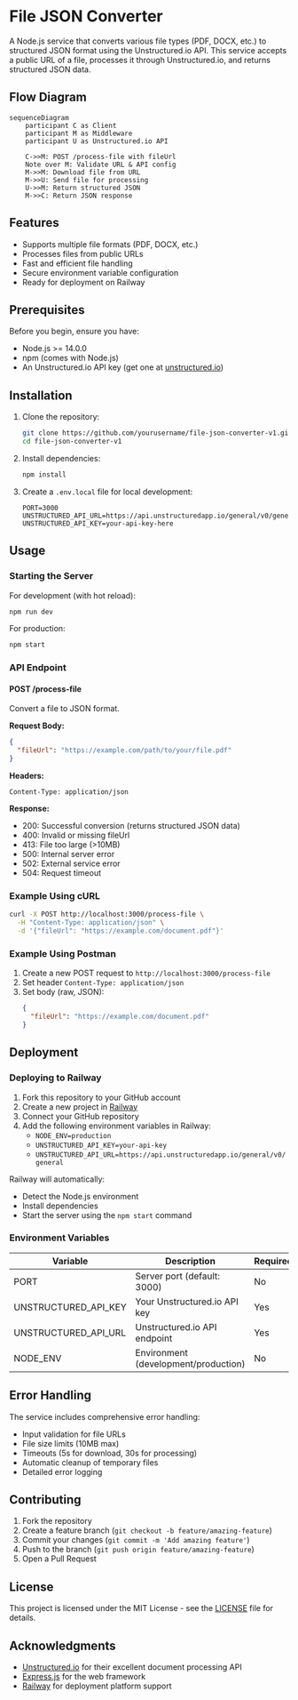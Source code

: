 # File JSON Converter

A Node.js service that converts various file types (PDF, DOCX, etc.) to structured JSON format using the Unstructured.io API. This service accepts a public URL of a file, processes it through Unstructured.io, and returns structured JSON data.

## Flow Diagram

```mermaid
sequenceDiagram
    participant C as Client
    participant M as Middleware
    participant U as Unstructured.io API

    C->>M: POST /process-file with fileUrl
    Note over M: Validate URL & API config
    M->>M: Download file from URL
    M->>U: Send file for processing
    U->>M: Return structured JSON
    M->>C: Return JSON response
```

## Features

- Supports multiple file formats (PDF, DOCX, etc.)
- Processes files from public URLs
- Fast and efficient file handling
- Secure environment variable configuration
- Ready for deployment on Railway

## Prerequisites

Before you begin, ensure you have:
- Node.js >= 14.0.0
- npm (comes with Node.js)
- An Unstructured.io API key (get one at [unstructured.io](https://unstructured.io))

## Installation

1. Clone the repository:
   ```bash
   git clone https://github.com/yourusername/file-json-converter-v1.git
   cd file-json-converter-v1
   ```

2. Install dependencies:
   ```bash
   npm install
   ```

3. Create a `.env.local` file for local development:
   ```env
   PORT=3000
   UNSTRUCTURED_API_URL=https://api.unstructuredapp.io/general/v0/general
   UNSTRUCTURED_API_KEY=your-api-key-here
   ```

## Usage

### Starting the Server

For development (with hot reload):
```bash
npm run dev
```

For production:
```bash
npm start
```

### API Endpoint

#### POST /process-file

Convert a file to JSON format.

**Request Body:**
```json
{
  "fileUrl": "https://example.com/path/to/your/file.pdf"
}
```

**Headers:**
```
Content-Type: application/json
```

**Response:**
- 200: Successful conversion (returns structured JSON data)
- 400: Invalid or missing fileUrl
- 413: File too large (>10MB)
- 500: Internal server error
- 502: External service error
- 504: Request timeout

### Example Using cURL

```bash
curl -X POST http://localhost:3000/process-file \
  -H "Content-Type: application/json" \
  -d '{"fileUrl": "https://example.com/document.pdf"}'
```

### Example Using Postman

1. Create a new POST request to `http://localhost:3000/process-file`
2. Set header `Content-Type: application/json`
3. Set body (raw, JSON):
   ```json
   {
     "fileUrl": "https://example.com/document.pdf"
   }
   ```

## Deployment

### Deploying to Railway

1. Fork this repository to your GitHub account
2. Create a new project in [Railway](https://railway.app)
3. Connect your GitHub repository
4. Add the following environment variables in Railway:
   - `NODE_ENV=production`
   - `UNSTRUCTURED_API_KEY=your-api-key`
   - `UNSTRUCTURED_API_URL=https://api.unstructuredapp.io/general/v0/general`

Railway will automatically:
- Detect the Node.js environment
- Install dependencies
- Start the server using the `npm start` command

### Environment Variables

| Variable | Description | Required |
|----------|-------------|----------|
| PORT | Server port (default: 3000) | No |
| UNSTRUCTURED_API_KEY | Your Unstructured.io API key | Yes |
| UNSTRUCTURED_API_URL | Unstructured.io API endpoint | Yes |
| NODE_ENV | Environment (development/production) | No |

## Error Handling

The service includes comprehensive error handling:
- Input validation for file URLs
- File size limits (10MB max)
- Timeouts (5s for download, 30s for processing)
- Automatic cleanup of temporary files
- Detailed error logging

## Contributing

1. Fork the repository
2. Create a feature branch (`git checkout -b feature/amazing-feature`)
3. Commit your changes (`git commit -m 'Add amazing feature'`)
4. Push to the branch (`git push origin feature/amazing-feature`)
5. Open a Pull Request

## License

This project is licensed under the MIT License - see the [LICENSE](LICENSE) file for details.

## Acknowledgments

- [Unstructured.io](https://unstructured.io) for their excellent document processing API
- [Express.js](https://expressjs.com) for the web framework
- [Railway](https://railway.app) for deployment platform support
